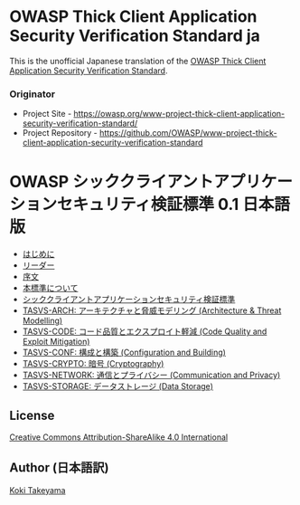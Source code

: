 # OWASP Thick Client Application Security Verification Standard ja

This is the unofficial Japanese translation of the [OWASP Thick Client Application Security Verification Standard](https://github.com/OWASP/www-project-thick-client-application-security-verification-standard).

### Originator

- Project Site - <https://owasp.org/www-project-thick-client-application-security-verification-standard/>
- Project Repository - <https://github.com/OWASP/www-project-thick-client-application-security-verification-standard>

# OWASP シッククライアントアプリケーションセキュリティ検証標準 0.1 日本語版

* [はじめに](Document/README.md)
* [リーダー](Document/leaders.md)
* [序文](Document/document/0.1/01-Foreword.md)
* [本標準について](Document/document/0.1/02-Frontispiece.md)
* [シッククライアントアプリケーションセキュリティ検証標準](Document/document/0.1/03-Using_the_TASVS.md)
* [TASVS-ARCH: アーキテクチャと脅威モデリング (Architecture & Threat Modelling)](Document/document/0.1/04-TASVS-ARCH.md)
* [TASVS-CODE: コード品質とエクスプロイト軽減 (Code Quality and Exploit Mitigation)](Document/document/0.1/05-TASVS-CODE.md)
* [TASVS-CONF: 構成と構築 (Configuration and Building)](Document/document/0.1/06-TASVS-CONF.md)
* [TASVS-CRYPTO: 暗号 (Cryptography)](Document/document/0.1/07-TASVS-CRYPTO.md)
* [TASVS-NETWORK: 通信とプライバシー (Communication and Privacy)](Document/document/0.1/08-TASVS-NETWORK.md)
* [TASVS-STORAGE: データストレージ (Data Storage)](Document/document/0.1/09-TASVS-STORAGE.md)

## License

[Creative Commons Attribution-ShareAlike 4.0 International](https://creativecommons.org/licenses/by-sa/4.0/)

## Author (日本語訳)

[Koki Takeyama](https://github.com/coky-t)
